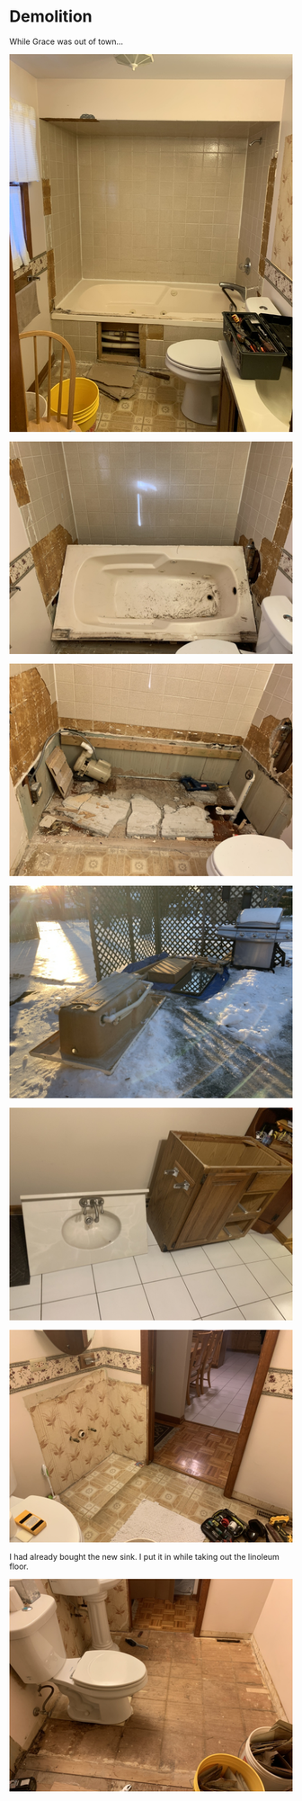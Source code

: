 # Demolition

While Grace was out of town...

![](images/IMG_3844.jpg "Jan 9")

![](images/IMG_3854.jpg "Jan 9")

![](images/IMG_3856.jpg "Jan 9")

![](images/IMG_3862.jpg "Jan 9")

![](images/IMG_3863.jpg "Jan 9")

![](images/IMG_3864.jpg "Jan 9")

I had already bought the new sink.  I put it in while taking out the linoleum floor.

![](images/IMG_3873.jpg "Jan 9")
